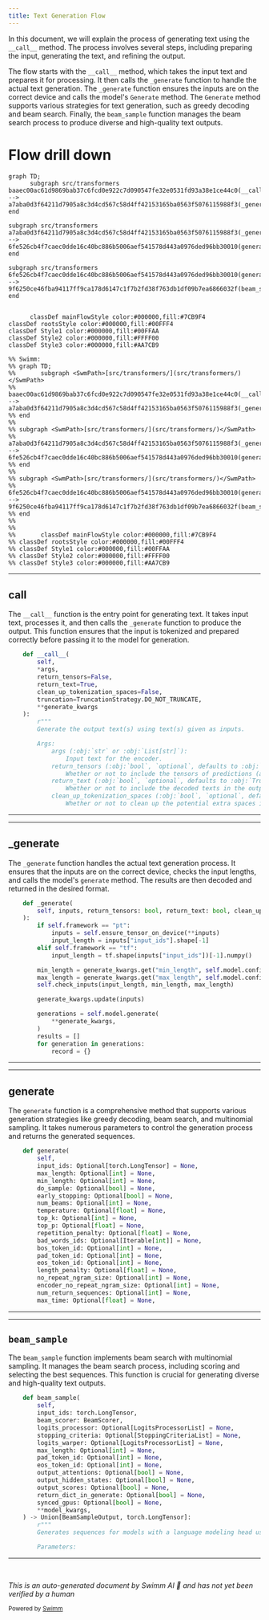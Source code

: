 ```yaml
---
title: Text Generation Flow
---
```

In this document, we will explain the process of generating text using the <SwmToken path="src/transformers/pipelines/text2text_generation.py" pos="77:3:3" line-data="    def __call__(">`__call__`</SwmToken> method. The process involves several steps, including preparing the input, generating the text, and refining the output.

The flow starts with the <SwmToken path="src/transformers/pipelines/text2text_generation.py" pos="77:3:3" line-data="    def __call__(">`__call__`</SwmToken> method, which takes the input text and prepares it for processing. It then calls the <SwmToken path="src/transformers/pipelines/text2text_generation.py" pos="119:3:3" line-data="    def _generate(">`_generate`</SwmToken> function to handle the actual text generation. The <SwmToken path="src/transformers/pipelines/text2text_generation.py" pos="119:3:3" line-data="    def _generate(">`_generate`</SwmToken> function ensures the inputs are on the correct device and calls the model's <SwmToken path="src/transformers/pipelines/text2text_generation.py" pos="87:1:1" line-data="        Generate the output text(s) using text(s) given as inputs.">`Generate`</SwmToken> method. The <SwmToken path="src/transformers/pipelines/text2text_generation.py" pos="87:1:1" line-data="        Generate the output text(s) using text(s) given as inputs.">`Generate`</SwmToken> method supports various strategies for text generation, such as greedy decoding and beam search. Finally, the <SwmToken path="src/transformers/generation_utils.py" pos="1907:3:3" line-data="    def beam_sample(">`beam_sample`</SwmToken> function manages the beam search process to produce diverse and high-quality text outputs.

# Flow drill down

```mermaid
graph TD;
      subgraph src/transformers
baaec00ac61d9869bab37c6fcd0e922c7d090547fe32e0531fd93a38e1ce44c0(__call__):::mainFlowStyle --> a7aba0d3f64211d7905a8c3d4cd567c58d4ff42153165ba0563f5076115988f3(_generate):::mainFlowStyle
end

subgraph src/transformers
a7aba0d3f64211d7905a8c3d4cd567c58d4ff42153165ba0563f5076115988f3(_generate):::mainFlowStyle --> 6fe526cb4f7caec0dde16c40bc886b5006aef541578d443a0976ded96bb30010(generate):::mainFlowStyle
end

subgraph src/transformers
6fe526cb4f7caec0dde16c40bc886b5006aef541578d443a0976ded96bb30010(generate):::mainFlowStyle --> 9f6250ce46fba94117ff9ca178d6147c1f7b2fd38f763db1df09b7ea6866032f(beam_sample):::mainFlowStyle
end


      classDef mainFlowStyle color:#000000,fill:#7CB9F4
classDef rootsStyle color:#000000,fill:#00FFF4
classDef Style1 color:#000000,fill:#00FFAA
classDef Style2 color:#000000,fill:#FFFF00
classDef Style3 color:#000000,fill:#AA7CB9

%% Swimm:
%% graph TD;
%%       subgraph <SwmPath>[src/transformers/](src/transformers/)</SwmPath>
%% baaec00ac61d9869bab37c6fcd0e922c7d090547fe32e0531fd93a38e1ce44c0(__call__):::mainFlowStyle --> a7aba0d3f64211d7905a8c3d4cd567c58d4ff42153165ba0563f5076115988f3(_generate):::mainFlowStyle
%% end
%% 
%% subgraph <SwmPath>[src/transformers/](src/transformers/)</SwmPath>
%% a7aba0d3f64211d7905a8c3d4cd567c58d4ff42153165ba0563f5076115988f3(_generate):::mainFlowStyle --> 6fe526cb4f7caec0dde16c40bc886b5006aef541578d443a0976ded96bb30010(generate):::mainFlowStyle
%% end
%% 
%% subgraph <SwmPath>[src/transformers/](src/transformers/)</SwmPath>
%% 6fe526cb4f7caec0dde16c40bc886b5006aef541578d443a0976ded96bb30010(generate):::mainFlowStyle --> 9f6250ce46fba94117ff9ca178d6147c1f7b2fd38f763db1df09b7ea6866032f(beam_sample):::mainFlowStyle
%% end
%% 
%% 
%%       classDef mainFlowStyle color:#000000,fill:#7CB9F4
%% classDef rootsStyle color:#000000,fill:#00FFF4
%% classDef Style1 color:#000000,fill:#00FFAA
%% classDef Style2 color:#000000,fill:#FFFF00
%% classDef Style3 color:#000000,fill:#AA7CB9
```

<SwmSnippet path="/src/transformers/pipelines/text2text_generation.py" line="77">

---

## **call**

The <SwmToken path="src/transformers/pipelines/text2text_generation.py" pos="77:3:3" line-data="    def __call__(">`__call__`</SwmToken> function is the entry point for generating text. It takes input text, processes it, and then calls the <SwmToken path="src/transformers/pipelines/text2text_generation.py" pos="119:3:3" line-data="    def _generate(">`_generate`</SwmToken> function to produce the output. This function ensures that the input is tokenized and prepared correctly before passing it to the model for generation.

```python
    def __call__(
        self,
        *args,
        return_tensors=False,
        return_text=True,
        clean_up_tokenization_spaces=False,
        truncation=TruncationStrategy.DO_NOT_TRUNCATE,
        **generate_kwargs
    ):
        r"""
        Generate the output text(s) using text(s) given as inputs.

        Args:
            args (:obj:`str` or :obj:`List[str]`):
                Input text for the encoder.
            return_tensors (:obj:`bool`, `optional`, defaults to :obj:`False`):
                Whether or not to include the tensors of predictions (as token indices) in the outputs.
            return_text (:obj:`bool`, `optional`, defaults to :obj:`True`):
                Whether or not to include the decoded texts in the outputs.
            clean_up_tokenization_spaces (:obj:`bool`, `optional`, defaults to :obj:`False`):
                Whether or not to clean up the potential extra spaces in the text output.
```

---

</SwmSnippet>

<SwmSnippet path="/src/transformers/pipelines/text2text_generation.py" line="119">

---

## \_generate

The <SwmToken path="src/transformers/pipelines/text2text_generation.py" pos="119:3:3" line-data="    def _generate(">`_generate`</SwmToken> function handles the actual text generation process. It ensures that the inputs are on the correct device, checks the input lengths, and calls the model's <SwmToken path="src/transformers/pipelines/text2text_generation.py" pos="134:9:9" line-data="        generations = self.model.generate(">`generate`</SwmToken> method. The results are then decoded and returned in the desired format.

```python
    def _generate(
        self, inputs, return_tensors: bool, return_text: bool, clean_up_tokenization_spaces: bool, generate_kwargs
    ):
        if self.framework == "pt":
            inputs = self.ensure_tensor_on_device(**inputs)
            input_length = inputs["input_ids"].shape[-1]
        elif self.framework == "tf":
            input_length = tf.shape(inputs["input_ids"])[-1].numpy()

        min_length = generate_kwargs.get("min_length", self.model.config.min_length)
        max_length = generate_kwargs.get("max_length", self.model.config.max_length)
        self.check_inputs(input_length, min_length, max_length)

        generate_kwargs.update(inputs)

        generations = self.model.generate(
            **generate_kwargs,
        )
        results = []
        for generation in generations:
            record = {}
```

---

</SwmSnippet>

<SwmSnippet path="/src/transformers/generation_utils.py" line="644">

---

## generate

The <SwmToken path="src/transformers/generation_utils.py" pos="644:3:3" line-data="    def generate(">`generate`</SwmToken> function is a comprehensive method that supports various generation strategies like greedy decoding, beam search, and multinomial sampling. It takes numerous parameters to control the generation process and returns the generated sequences.

```python
    def generate(
        self,
        input_ids: Optional[torch.LongTensor] = None,
        max_length: Optional[int] = None,
        min_length: Optional[int] = None,
        do_sample: Optional[bool] = None,
        early_stopping: Optional[bool] = None,
        num_beams: Optional[int] = None,
        temperature: Optional[float] = None,
        top_k: Optional[int] = None,
        top_p: Optional[float] = None,
        repetition_penalty: Optional[float] = None,
        bad_words_ids: Optional[Iterable[int]] = None,
        bos_token_id: Optional[int] = None,
        pad_token_id: Optional[int] = None,
        eos_token_id: Optional[int] = None,
        length_penalty: Optional[float] = None,
        no_repeat_ngram_size: Optional[int] = None,
        encoder_no_repeat_ngram_size: Optional[int] = None,
        num_return_sequences: Optional[int] = None,
        max_time: Optional[float] = None,
```

---

</SwmSnippet>

<SwmSnippet path="/src/transformers/generation_utils.py" line="1907">

---

## <SwmToken path="src/transformers/generation_utils.py" pos="1907:3:3" line-data="    def beam_sample(">`beam_sample`</SwmToken>

The <SwmToken path="src/transformers/generation_utils.py" pos="1907:3:3" line-data="    def beam_sample(">`beam_sample`</SwmToken> function implements beam search with multinomial sampling. It manages the beam search process, including scoring and selecting the best sequences. This function is crucial for generating diverse and high-quality text outputs.

```python
    def beam_sample(
        self,
        input_ids: torch.LongTensor,
        beam_scorer: BeamScorer,
        logits_processor: Optional[LogitsProcessorList] = None,
        stopping_criteria: Optional[StoppingCriteriaList] = None,
        logits_warper: Optional[LogitsProcessorList] = None,
        max_length: Optional[int] = None,
        pad_token_id: Optional[int] = None,
        eos_token_id: Optional[int] = None,
        output_attentions: Optional[bool] = None,
        output_hidden_states: Optional[bool] = None,
        output_scores: Optional[bool] = None,
        return_dict_in_generate: Optional[bool] = None,
        synced_gpus: Optional[bool] = None,
        **model_kwargs,
    ) -> Union[BeamSampleOutput, torch.LongTensor]:
        r"""
        Generates sequences for models with a language modeling head using beam search with multinomial sampling.

        Parameters:
```

---

</SwmSnippet>

&nbsp;

*This is an auto-generated document by Swimm AI 🌊 and has not yet been verified by a human*

<SwmMeta version="3.0.0" repo-id="Z2l0aHViJTNBJTNBdHJhbnNmb3JtZXJzJTNBJTNBc2h1anV1dQ==" repo-name="transformers"><sup>Powered by [Swimm](/)</sup></SwmMeta>
